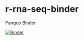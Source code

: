 # r-rna-seq-binder

Pangeo Binder

[![Binder](https://binder.pangeo.io/badge_logo.svg)](https://binder.pangeo.io/v2/gh/MaineINBRE/r-rna-seq-binder/master)

